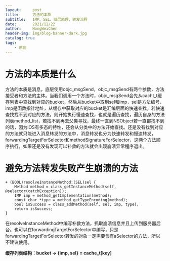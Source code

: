 ```yaml
---
layout:     post
title:      方法的本质
subtitle:   IMP、SEL、底层原理、转发流程
date:       2021/12/22
author:     HongWeiChen
header-img: img/blog-banner-dark.jpg
catalog: true
tags:
    - 原创
---
```



# 方法的本质是什么

方法的本质是消息，底层使用objc_msgSend，objc_msgSend有两个参数，方法接受者和方法的主体。当我们调用一个方法时，objc_msgSend会先从cacht_t缓存列表中查找到对应的bucket，然后从bucket中取到sel和imp，sel是方法编号，imp是函数指针地址，从缓存中获取对应的bucket是汇编层面的快速查找。若快速查找找不到对应的方法，则开始执行慢速查找，也就是遍历查找，遍历自身的方法列表method_list，若找不到再去父类寻找，最终一直到NSObject若一直都找不到的话，因为iOS有多态的特性，还会从分类中的方法开始查找。还是没有找到对应的方法就只能进入消息转发的方法中，消息转发也分为快速转发和慢速转发，forwardingTargetForSelector和methodSignatureForSelector，这两个方法顺序执行，如果还是没有发现可以补救的方法就会出现崩溃异常程序退出。

# 避免方法转发失败产生崩溃的方法

```
+ (BOOL)resolveInstanceMethod:(SEL)sel {
    Method method = class_getInstanceMethod(self, @selector(catchException));
    IMP imp = method_getImplementation(method);
    const char *type = method_getTypeEncoding(method);
    bool isSuccess = class_addMethod(self, sel, imp, type);
    return isSuccess;
}
```

在resolveInstanceMethod中编写补救方法，抓取崩溃信息并且上传到服务器后台。也可以在forwardingTargetForSelector中编写，只是forwardingTargetForSelector转发的对象一定需要含有aSelector的方法，所以不建议使用。

**缓存列表结构：bucket -> {imp, sel} = cache_t[key]**
